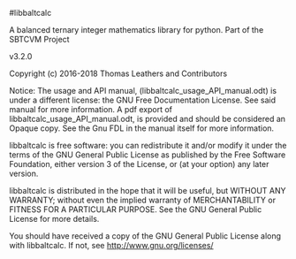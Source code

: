 #libbaltcalc

A balanced ternary integer mathematics library for python.
Part of the SBTCVM Project

v3.2.0

Copyright (c) 2016-2018 Thomas Leathers and Contributors 


Notice: The usage and API manual, (libbaltcalc_usage_API_manual.odt) is under a different license:
the GNU Free Documentation License. See said manual for more information.
A pdf export of libbaltcalc_usage_API_manual.odt, is provided and should be considered
an Opaque copy. See the Gnu FDL in the manual itself for more information.


  libbaltcalc is free software: you can redistribute it and/or modify
  it under the terms of the GNU General Public License as published by
  the Free Software Foundation, either version 3 of the License, or
  (at your option) any later version.
  
  libbaltcalc is distributed in the hope that it will be useful,
  but WITHOUT ANY WARRANTY; without even the implied warranty of
  MERCHANTABILITY or FITNESS FOR A PARTICULAR PURPOSE. See the
  GNU General Public License for more details.
 
  You should have received a copy of the GNU General Public License
  along with libbaltcalc. If not, see <http://www.gnu.org/licenses/>
